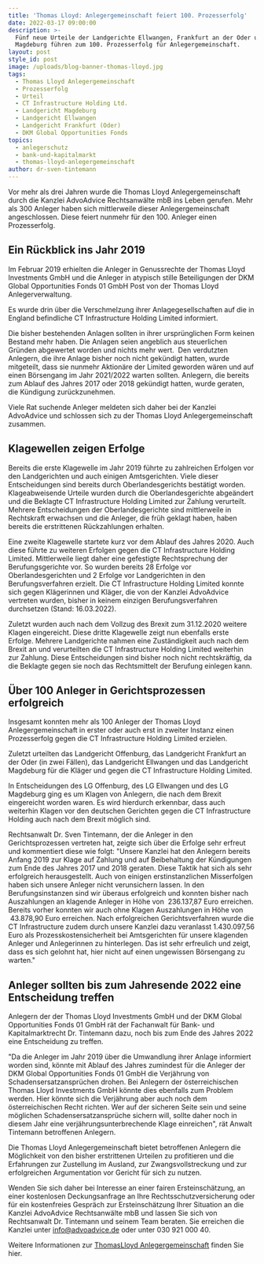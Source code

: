 ```yaml
---
title: 'Thomas Lloyd: Anlegergemeinschaft feiert 100. Prozesserfolg'
date: 2022-03-17 09:00:00
description: >-
  Fünf neue Urteile der Landgerichte Ellwangen, Frankfurt an der Oder und
  Magdeburg führen zum 100. Prozesserfolg für Anlegergemeinschaft.
layout: post
style_id: post
image: /uploads/blog-banner-thomas-lloyd.jpg
tags:
  - Thomas Lloyd Anlegergemeinschaft
  - Prozesserfolg
  - Urteil
  - CT Infrastructure Holding Ltd.
  - Landgericht Magdeburg
  - Landgericht Ellwangen
  - Landgericht Frankfurt (Oder)
  - DKM Global Opportunities Fonds
topics:
  - anlegerschutz
  - bank-und-kapitalmarkt
  - thomas-lloyd-anlegergemeinschaft
author: dr-sven-tintemann
---
```

Vor mehr als drei Jahren wurde die Thomas Lloyd Anlegergemeinschaft durch die Kanzlei AdvoAdvice Rechtsanwälte mbB ins Leben gerufen. Mehr als 300 Anleger haben sich mittlerweile dieser Anlegergemeinschaft angeschlossen. Diese feiert nunmehr für den 100. Anleger einen Prozesserfolg.&nbsp;

## Ein Rückblick ins Jahr 2019

Im Februar 2019 erhielten die Anleger in Genussrechte der Thomas Lloyd Investments GmbH und die Anleger in atypisch stille Beteiligungen der DKM Global Opportunities Fonds 01 GmbH Post von der Thomas Lloyd Anlegerverwaltung.&nbsp;

Es wurde drin über die Verschmelzung ihrer Anlagegesellschaften auf die in England befindliche CT Infrastructure Holding Limited informiert.

Die bisher bestehenden Anlagen sollten in ihrer ursprünglichen Form keinen Bestand mehr haben. Die Anlagen seien angeblich aus steuerlichen Gründen abgewertet worden und nichts mehr wert. &nbsp;Den verdutzten Anlegern, die ihre Anlage bisher noch nicht gekündigt hatten, wurde mitgeteilt, dass sie nunmehr Aktionäre der Limited geworden wären und auf einen Börsengang im Jahr 2021/2022 warten sollten. Anlegern, die bereits zum Ablauf des Jahres 2017 oder 2018 gekündigt hatten, wurde geraten, die Kündigung zurückzunehmen.&nbsp;

Viele Rat suchende Anleger meldeten sich daher bei der Kanzlei AdvoAdvice und schlossen sich zu der Thomas Lloyd Anlegergemeinschaft zusammen.&nbsp;

## Klagewellen zeigen Erfolge

Bereits die erste Klagewelle im Jahr 2019 führte zu zahlreichen Erfolgen vor den Landgerichten und auch einigen Amtsgerichten. Viele dieser Entscheidungen sind bereits durch Oberlandesgerichts bestätigt worden. Klageabweisende Urteile wurden durch die Oberlandesgerichte abgeändert und die Beklagte CT Infrastructure Holding Limited zur Zahlung verurteilt. Mehrere Entscheidungen der Oberlandesgerichte sind mittlerweile in Rechtskraft erwachsen und die Anleger, die früh geklagt haben, haben bereits die erstrittenen Rückzahlungen erhalten.&nbsp;

Eine zweite Klagewelle startete kurz vor dem Ablauf des Jahres 2020. Auch diese führte zu weiteren Erfolgen gegen die CT Infrastructure Holding Limited. Mittlerweile liegt daher eine gefestigte Rechtsprechung der Berufungsgerichte vor. So wurden bereits 28 Erfolge vor Oberlandesgerichten und 2 Erfolge vor Landgerichten in den Berufungsverfahren erzielt. Die CT Infrastructure Holding Limited konnte sich gegen Klägerinnen und Kläger, die von der Kanzlei AdvoAdvice vertreten wurden, bisher in keinem einzigen Berufungsverfahren durchsetzen (Stand: 16.03.2022).&nbsp;

Zuletzt wurden auch nach dem Vollzug des Brexit zum 31.12.2020 weitere Klagen eingereicht. Diese dritte Klagewelle zeigt nun ebenfalls erste Erfolge. Mehrere Landgerichte nahmen eine Zuständigkeit auch nach dem Brexit an und verurteilten die CT Infrastructure Holding Limited weiterhin zur Zahlung. Diese Entscheidungen sind bisher noch nicht rechtskräftig, da die Beklagte gegen sie noch das Rechtsmittelt der Berufung einlegen kann.&nbsp;

## Über 100 Anleger in Gerichtsprozessen erfolgreich

Insgesamt konnten mehr als 100 Anleger der Thomas Lloyd Anlegergemeinschaft in erster oder auch erst in zweiter Instanz einen Prozesserfolg gegen die CT Infrastructure Holding Limited erzielen.&nbsp;

Zuletzt urteilten das Landgericht Offenburg, das Landgericht Frankfurt an der Oder (in zwei Fällen), das Landgericht Ellwangen und das Landgericht Magdeburg für die Kläger und gegen die CT Infrastructure Holding Limited.&nbsp;

In Entscheidungen des LG Offenburg, des LG Ellwangen und des LG Magdeburg ging es um Klagen von Anlegern, die nach dem Brexit eingereicht worden waren. Es wird hierdurch erkennbar, dass auch weiterhin Klagen vor den deutschen Gerichten gegen die CT Infrastructure Holding auch nach dem Brexit möglich sind.&nbsp;

Rechtsanwalt Dr. Sven Tintemann, der die Anleger in den Gerichtsprozessen vertreten hat, zeigte sich über die Erfolge sehr erfreut und kommentiert diese wie folgt: "Unsere Kanzlei hat den Anlegern bereits Anfang 2019 zur Klage auf Zahlung und auf Beibehaltung der Kündigungen zum Ende des Jahres 2017 und 2018 geraten. Diese Taktik hat sich als sehr erfolgreich herausgestellt. Auch von einigen erstinstanzlichen Misserfolgen haben sich unsere Anleger nicht verunsichern lassen. In den Berufungsinstanzen sind wir überaus erfolgreich und konnten bisher nach Auszahlungen an klagende Anleger in Höhe von &nbsp;236.137,87 Euro erreichen. Bereits vorher konnten wir auch ohne Klagen Auszahlungen in Höhe von &nbsp;43.878,90 Euro erreichen. Nach erfolgreichen Gerichtsverfahren wurde die CT Infrastructure zudem durch unsere Kanzlei dazu veranlasst 1.430.097,56 Euro als Prozesskostensicherheit bei Amtsgerichten für unsere klagenden Anleger und Anlegerinnen zu hinterlegen. Das ist sehr erfreulich und zeigt, dass es sich gelohnt hat, hier nicht auf einen ungewissen Börsengang zu warten."&nbsp;

## Anleger sollten bis zum Jahresende 2022 eine Entscheidung treffen

Anlegern der der Thomas Lloyd Investments GmbH und der DKM Global Opportunities Fonds 01 GmbH rät der Fachanwalt für Bank- und Kapitalmarktrecht Dr. Tintemann dazu, noch bis zum Ende des Jahres 2022 eine Entscheidung zu treffen.&nbsp;

"Da die Anleger im Jahr 2019 über die Umwandlung ihrer Anlage informiert worden sind, könnte mit Ablauf des Jahres zumindest für die Anleger der DKM Global Opportunities Fonds 01 GmbH die Verjährung von Schadensersatzansprüchen drohen. Bei Anlegern der österreichischen Thomas Lloyd Investments GmbH könnte dies ebenfalls zum Problem werden. Hier könnte sich die Verjährung aber auch noch dem österreichischen Recht richten. Wer auf der sicheren Seite sein und seine möglichen Schadensersatzansprüche sichern will, sollte daher noch in diesem Jahr eine verjährungsunterbrechende Klage einreichen", rät Anwalt Tintemann betroffenen Anlegern.&nbsp;

Die Thomas Lloyd Anlegergemeinschaft bietet betroffenen Anlegern die Möglichkeit von den bisher erstrittenen Urteilen zu profitieren und die Erfahrungen zur Zustellung im Ausland, zur Zwangsvollstreckung und zur erfolgreichen Argumentation vor Gericht für sich zu nutzen.

Wenden Sie sich daher bei Interesse an einer fairen Ersteinschätzung, an einer kostenlosen Deckungsanfrage an Ihre Rechtsschutzversicherung oder für ein kostenfreies Gespräch zur Ersteinschätzung Ihrer Situation an die Kanzlei AdvoAdvice Rechtsanwälte mbB und lassen Sie sich von Rechtsanwalt Dr. Tintemann und seinem Team beraten. Sie erreichen die Kanzlei unter info@advoadvice.de oder unter 030 921 000 40.&nbsp;

Weitere Informationen zur [ThomasLloyd Anlegergemeinschaft](/themen/thomas-lloyd-anlegergemeinschaft/) finden Sie hier.&nbsp;